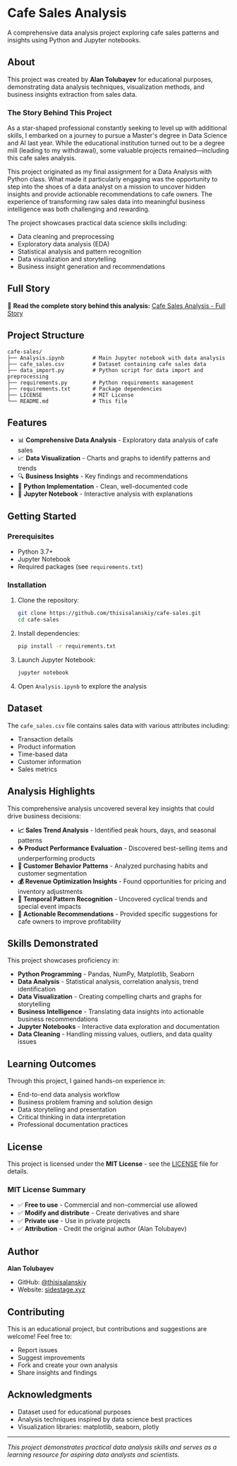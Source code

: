 # Cafe Sales Analysis

A comprehensive data analysis project exploring cafe sales patterns and insights using Python and Jupyter notebooks.

## About

This project was created by **Alan Tolubayev** for educational purposes, demonstrating data analysis techniques, visualization methods, and business insights extraction from sales data.

### The Story Behind This Project

As a star-shaped professional constantly seeking to level up with additional skills, I embarked on a journey to pursue a Master's degree in Data Science and AI last year. While the educational institution turned out to be a degree mill (leading to my withdrawal), some valuable projects remained—including this cafe sales analysis.

This project originated as my final assignment for a Data Analysis with Python class. What made it particularly engaging was the opportunity to step into the shoes of a data analyst on a mission to uncover hidden insights and provide actionable recommendations to cafe owners. The experience of transforming raw sales data into meaningful business intelligence was both challenging and rewarding.

The project showcases practical data science skills including:
- Data cleaning and preprocessing
- Exploratory data analysis (EDA)
- Statistical analysis and pattern recognition
- Data visualization and storytelling
- Business insight generation and recommendations

## Full Story

📖 **Read the complete story behind this analysis:** [Cafe Sales Analysis - Full Story](https://sidestage.xyz/cafe-sales-analysis/)

## Project Structure

```
cafe-sales/
├── Analysis.ipynb         # Main Jupyter notebook with data analysis
├── cafe_sales.csv         # Dataset containing cafe sales data
├── data_import.py         # Python script for data import and preprocessing
├── requirements.py        # Python requirements management
├── requirements.txt       # Package dependencies
├── LICENSE                # MIT License
└── README.md              # This file
```

## Features

- 📊 **Comprehensive Data Analysis** - Exploratory data analysis of cafe sales
- 📈 **Data Visualization** - Charts and graphs to identify patterns and trends
- 🔍 **Business Insights** - Key findings and recommendations
- 🐍 **Python Implementation** - Clean, well-documented code
- 📓 **Jupyter Notebook** - Interactive analysis with explanations

## Getting Started

### Prerequisites

- Python 3.7+
- Jupyter Notebook
- Required packages (see `requirements.txt`)

### Installation

1. Clone the repository:
   ```bash
   git clone https://github.com/thisisalanskiy/cafe-sales.git
   cd cafe-sales
   ```

2. Install dependencies:
   ```bash
   pip install -r requirements.txt
   ```

3. Launch Jupyter Notebook:
   ```bash
   jupyter notebook
   ```

4. Open `Analysis.ipynb` to explore the analysis

## Dataset

The `cafe_sales.csv` file contains sales data with various attributes including:
- Transaction details
- Product information
- Time-based data
- Customer information
- Sales metrics

## Analysis Highlights

This comprehensive analysis uncovered several key insights that could drive business decisions:

- **📈 Sales Trend Analysis** - Identified peak hours, days, and seasonal patterns
- **☕ Product Performance Evaluation** - Discovered best-selling items and underperforming products
- **👥 Customer Behavior Patterns** - Analyzed purchasing habits and customer segmentation
- **💰 Revenue Optimization Insights** - Found opportunities for pricing and inventory adjustments
- **📅 Temporal Pattern Recognition** - Uncovered cyclical trends and special event impacts
- **🎯 Actionable Recommendations** - Provided specific suggestions for cafe owners to improve profitability

## Skills Demonstrated

This project showcases proficiency in:

- **Python Programming** - Pandas, NumPy, Matplotlib, Seaborn
- **Data Analysis** - Statistical analysis, correlation analysis, trend identification
- **Data Visualization** - Creating compelling charts and graphs for storytelling
- **Business Intelligence** - Translating data insights into actionable business recommendations
- **Jupyter Notebooks** - Interactive data exploration and documentation
- **Data Cleaning** - Handling missing values, outliers, and data quality issues

## Learning Outcomes

Through this project, I gained hands-on experience in:
- End-to-end data analysis workflow
- Business problem framing and solution design
- Data storytelling and presentation
- Critical thinking in data interpretation
- Professional documentation practices

## License

This project is licensed under the **MIT License** - see the [LICENSE](LICENSE) file for details.

### MIT License Summary

- ✅ **Free to use** - Commercial and non-commercial use allowed
- ✅ **Modify and distribute** - Create derivatives and share
- ✅ **Private use** - Use in private projects
- ✅ **Attribution** - Credit the original author (Alan Tolubayev)

## Author

**Alan Tolubayev**
- GitHub: [@thisisalanskiy](https://github.com/thisisalanskiy)
- Website: [sidestage.xyz](https://sidestage.xyz)

## Contributing

This is an educational project, but contributions and suggestions are welcome! Feel free to:
- Report issues
- Suggest improvements
- Fork and create your own analysis
- Share insights and findings

## Acknowledgments

- Dataset used for educational purposes
- Analysis techniques inspired by data science best practices
- Visualization libraries: matplotlib, seaborn, plotly

---

*This project demonstrates practical data analysis skills and serves as a learning resource for aspiring data analysts and scientists.*
